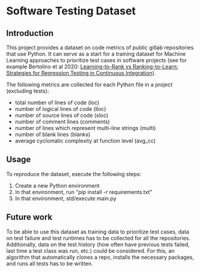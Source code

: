 
# Software Testing Dataset

## Introduction

This project provides a dataset on code metrics of public gitlab repositories that use Python. It can serve as a start for a training dataset for Machine Learning approaches to prioritize test cases in software projects (see for example Bertolino et al 2020: [Learning-to-Rank vs Ranking-to-Learn: Strategies for Regression Testing in Continuous Integration](https://dl.acm.org/doi/10.1145/3377811.3380369)).

The following metrics are collected for each Python file in a project (excluding tests):
- total number of lines of code (loc)
- number of logical lines of code (lloc)
- number of source lines of code (sloc)
- number of comment lines (comments)
- number of lines which represent multi-line strings (multi)
- number of blank lines (blanks)
- average cyclomatic complexity at function level (avg_cc)



## Usage

To reproduce the dataset, execute the following steps:

1. Create a new Python environment
2. In that environment, run "pip install -r requirements.txt"
3. In that environment, std/execute main.py


## Future work

To be able to use this dataset as training data to prioritize test cases, data on test failure and test runtimes has to be collected for all the repositories. Additionally, data on the test history (how often have previous tests failed, last time a test class was run, etc.) could be considered. For this, an algorithm that automatically clones a repo, installs the necessary packages, and runs all tests has to be written.



